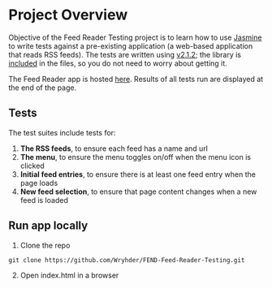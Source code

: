 # Project Overview

Objective of the Feed Reader Testing project is to learn how to use [Jasmine](https://jasmine.github.io/index.html) to write tests against a pre-existing application (a web-based application that reads RSS feeds).
The tests are written using [v2.1.2](https://jasmine.github.io/2.1/introduction); the library is [included](https://github.com/Wryhder/FEND-Feed-Reader-Testing/tree/master/jasmine/lib/jasmine-2.1.2) in the files, so you do not need to worry about getting it.

The Feed Reader app is hosted [here](https://wryhder.github.io/FEND-Feed-Reader-Testing/).
Results of all tests run are displayed at the end of the page.

## Tests

The test suites include tests for:
1. **The RSS feeds**, to ensure each feed has a name and url
2. **The menu**, to ensure the menu toggles on/off when the menu icon is clicked
3. **Initial feed entries**, to ensure there is at least one feed entry when the page loads
4. **New feed selection**, to ensure that page content changes when a new feed is loaded

## Run app locally
1. Clone the repo
```
git clone https://github.com/Wryhder/FEND-Feed-Reader-Testing.git
```
2. Open index.html in a browser
 
